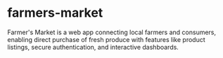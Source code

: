 # farmers-market
Farmer's Market is a web app connecting local farmers and consumers, enabling direct purchase of fresh produce with features like product listings, secure authentication, and interactive dashboards.
